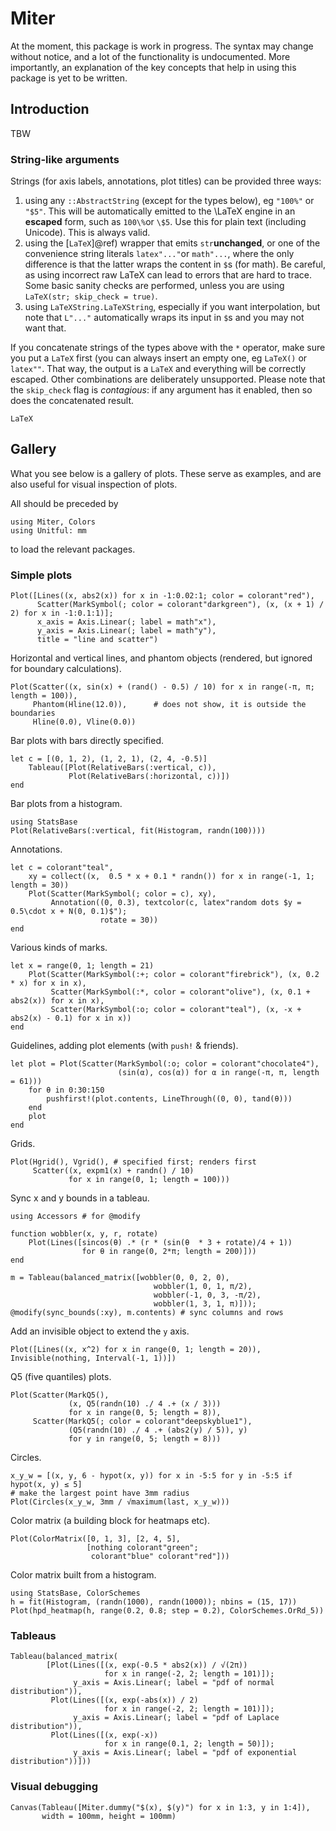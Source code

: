 # Miter

At the moment, this package is work in progress. The syntax may change without notice, and a lot of the functionality is undocumented. More importantly, an explanation of the key concepts that help in using this package is yet to be written.

## Introduction

TBW

### String-like arguments

Strings (for axis labels, annotations, plot titles) can be provided three ways:

1. using any `::AbstractString` (except for the types below), eg `"100%"` or `"$5"`. This will be automatically emitted to the \LaTeX engine in an **escaped** form, such as `100\%`or `\$5`. Use this for plain text (including Unicode). This is always valid.
2. using the [`LaTeX`]@ref) wrapper that emits `str`**unchanged**, or one of the convenience string literals `latex"..."`or `math"...`, where the only difference is that the latter wraps the content in `$`s (for math). Be careful, as using incorrect raw LaTeX can lead to errors that are hard to trace. Some basic sanity checks are performed, unless you are using `LaTeX(str; skip_check = true)`.
3. using `LaTeXString.LaTeXString`, especially if you want interpolation, but note that `L"..."` automatically wraps its input in `$`s and you may not want that.

If you concatenate strings of the types above with the `*` operator, make sure you put a `LaTeX` first (you can always insert an empty one, eg `LaTeX()` or `latex""`. That way, the output is a `LaTeX` and everything will be correctly escaped. Other combinations are deliberately unsupported. Please note that the `skip_check` flag is *contagious*: if any argument has it enabled, then so does the concatenated result.

```@docs
LaTeX
```

## Gallery

What you see below is a gallery of plots. These serve as examples, and are also useful for visual inspection of plots.

All should be preceded by

```@example all
using Miter, Colors
using Unitful: mm
```
to load the relevant packages.

### Simple plots

```@example all
Plot([Lines((x, abs2(x)) for x in -1:0.02:1; color = colorant"red"),
      Scatter(MarkSymbol(; color = colorant"darkgreen"), (x, (x + 1) / 2) for x in -1:0.1:1)];
      x_axis = Axis.Linear(; label = math"x"),
      y_axis = Axis.Linear(; label = math"y"),
      title = "line and scatter")
```

Horizontal and vertical lines, and phantom objects (rendered, but ignored for boundary calculations).

```@example all
Plot(Scatter((x, sin(x) + (rand() - 0.5) / 10) for x in range(-π, π; length = 100)),
     Phantom(Hline(12.0)),      # does not show, it is outside the boundaries
     Hline(0.0), Vline(0.0))
```

Bar plots with bars directly specified.

```@example all
let c = [(0, 1, 2), (1, 2, 1), (2, 4, -0.5)]
    Tableau([Plot(RelativeBars(:vertical, c)),
             Plot(RelativeBars(:horizontal, c))])
end
```

Bar plots from a histogram.
```@example all
using StatsBase
Plot(RelativeBars(:vertical, fit(Histogram, randn(100))))
```

Annotations.

```@example all
let c = colorant"teal",
    xy = collect((x,  0.5 * x + 0.1 * randn()) for x in range(-1, 1; length = 30))
    Plot(Scatter(MarkSymbol(; color = c), xy),
         Annotation((0, 0.3), textcolor(c, latex"random dots $y = 0.5\cdot x + N(0, 0.1)$");
                    rotate = 30))
end
```

Various kinds of marks.

```@example all
let x = range(0, 1; length = 21)
    Plot(Scatter(MarkSymbol(:+; color = colorant"firebrick"), (x, 0.2 * x) for x in x),
         Scatter(MarkSymbol(:*, color = colorant"olive"), (x, 0.1 + abs2(x)) for x in x),
         Scatter(MarkSymbol(:o; color = colorant"teal"), (x, -x + abs2(x) - 0.1) for x in x))
end
```

Guidelines, adding plot elements (with `push!` & friends).

```@example all
let plot = Plot(Scatter(MarkSymbol(:o; color = colorant"chocolate4"),
                        (sin(α), cos(α)) for α in range(-π, π, length = 61)))
    for θ in 0:30:150
        pushfirst!(plot.contents, LineThrough((0, 0), tand(θ)))
    end
    plot
end
```

Grids.

```@example all
Plot(Hgrid(), Vgrid(), # specified first; renders first
     Scatter((x, expm1(x) + randn() / 10)
             for x in range(0, 1; length = 100)))
```

Sync x and y bounds in a tableau.

```@example all
using Accessors # for @modify

function wobbler(x, y, r, rotate)
    Plot(Lines([sincos(θ) .* (r * (sin(θ  * 3 + rotate)/4 + 1))
                for θ in range(0, 2*π; length = 200)]))
end

m = Tableau(balanced_matrix([wobbler(0, 0, 2, 0),
                                wobbler(1, 0, 1, π/2),
                                wobbler(-1, 0, 3, -π/2),
                                wobbler(1, 3, 1, π)]));
@modify(sync_bounds(:xy), m.contents) # sync columns and rows
```

Add an invisible object to extend the `y` axis.

```@example all
Plot([Lines((x, x^2) for x in range(0, 1; length = 20)), Invisible(nothing, Interval(-1, 1))])
```

Q5 (five quantiles) plots.

```@example all
Plot(Scatter(MarkQ5(),
             (x, Q5(randn(10) ./ 4 .+ (x / 3)))
             for x in range(0, 5; length = 8)),
     Scatter(MarkQ5(; color = colorant"deepskyblue1"),
             (Q5(randn(10) ./ 4 .+ (abs2(y) / 5)), y)
             for y in range(0, 5; length = 8)))
```

Circles.

```@example all
x_y_w = [(x, y, 6 - hypot(x, y)) for x in -5:5 for y in -5:5 if hypot(x, y) ≤ 5]
# make the largest point have 3mm radius
Plot(Circles(x_y_w, 3mm / √maximum(last, x_y_w)))
```

Color matrix (a building block for heatmaps etc).

```@example all
Plot(ColorMatrix([0, 1, 3], [2, 4, 5],
                 [nothing colorant"green";
                  colorant"blue" colorant"red"]))
```

Color matrix built from a histogram.

```@example all
using StatsBase, ColorSchemes
h = fit(Histogram, (randn(1000), randn(1000)); nbins = (15, 17))
Plot(hpd_heatmap(h, range(0.2, 0.8; step = 0.2), ColorSchemes.OrRd_5))
```

### Tableaus

```@example all
Tableau(balanced_matrix(
        [Plot(Lines([(x, exp(-0.5 * abs2(x)) / √(2π))
                     for x in range(-2, 2; length = 101)]);
              y_axis = Axis.Linear(; label = "pdf of normal distribution")),
         Plot(Lines([(x, exp(-abs(x)) / 2)
                     for x in range(-2, 2; length = 101)]);
              y_axis = Axis.Linear(; label = "pdf of Laplace distribution")),
         Plot(Lines([(x, exp(-x))
                     for x in range(0.1, 2; length = 50)]);
              y_axis = Axis.Linear(; label = "pdf of exponential distribution"))]))
```

### Visual debugging

```@example all
Canvas(Tableau([Miter.dummy("$(x), $(y)") for x in 1:3, y in 1:4]),
       width = 100mm, height = 100mm)
```
